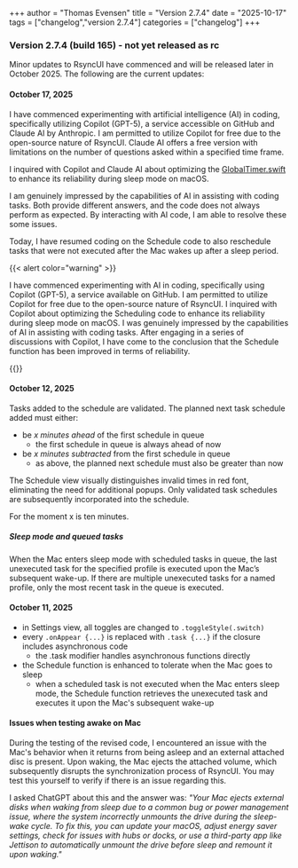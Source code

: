 +++
author = "Thomas Evensen"
title = "Version 2.7.4"
date = "2025-10-17"
tags = ["changelog","version 2.7.4"]
categories = ["changelog"]
+++

### Version 2.7.4 (build 165) - not yet released as rc

Minor updates to RsyncUI have commenced and will be released later in October 2025. The following are the current updates:

#### October 17, 2025

I have commenced experimenting with artificial intelligence (AI) in coding, specifically utilizing Copilot (GPT-5), a service accessible on GitHub and Claude AI by Anthropic. I am permitted to utilize Copilot for free due to the open-source nature of RsyncUI. Claude AI offers a free version with limitations on the number of questions asked within a specified time frame.

I inquired with Copilot and Claude AI about optimizing the [GlobalTimer.swift](https://github.com/rsyncOSX/RsyncUI/blob/main/RsyncUI/Model/Global/GlobalTimer.swift) to enhance its reliability during sleep mode on macOS.

I am genuinely impressed by the capabilities of AI in assisting with coding tasks. Both provide different answers, and the code does not always perform as expected. By interacting with AI code, I am able to resolve these some issues.

Today, I have resumed coding on the Schedule code to also reschedule tasks that were not executed after the Mac wakes up after a sleep period. 

{{< alert color="warning" >}}

I have commenced experimenting with AI in coding, specifically using Copilot (GPT-5), a service available on GitHub. I am permitted to utilize Copilot for free due to the open-source nature of RsyncUI. I inquired with Copilot about optimizing the Scheduling code to enhance its reliability during sleep mode on macOS. I was genuinely impressed by the capabilities of AI in assisting with coding tasks. After engaging in a series of discussions with Copilot, I have come to the conclusion that the Schedule function has been improved in terms of reliability.

{{</alert >}}

#### October 12, 2025

Tasks added to the schedule are validated. The planned next task schedule added must either:

- be *x minutes ahead* of the first schedule in queue
	- the first schedule in queue is always ahead of now	
- be *x minutes subtracted* from the first schedule in queue
	- as above, the planned next schedule must also be greater than now

The Schedule view visually distinguishes invalid times in red font, eliminating the need for additional popups. Only validated task schedules are subsequently incorporated into the schedule.

For the moment x is ten minutes.

##### Sleep mode and queued tasks

When the Mac enters sleep mode with scheduled tasks in queue, the last unexecuted task for the specified profile is executed upon the Mac’s subsequent wake-up. If there are multiple unexecuted tasks for a named profile, only the most recent task in the queue is executed. 

#### October 11, 2025

- in Settings view, all toggles are changed to `.toggleStyle(.switch)`
- every `.onAppear {...}` is replaced with `.task {...}` if the closure includes asynchronous code
	- the .task modifier handles asynchronous functions directly
- the Schedule function is enhanced to tolerate when the Mac goes to sleep
	- when a scheduled task is not executed when the Mac enters sleep mode, the Schedule function retrieves the unexecuted task and executes it upon the Mac's subsequent wake-up

#### Issues when testing awake on Mac

During the testing of the revised code, I encountered an issue with the Mac's behavior when it returns from being asleep and an external attached disc is present. Upon waking, the Mac ejects the attached volume, which subsequently disrupts the synchronization process of RsyncUI. You may test this yourself to verify if there is an issue regarding this.

I asked ChatGPT about this and the answer was: *"Your Mac ejects external disks when waking from sleep due to a common bug or power management issue, where the system incorrectly unmounts the drive during the sleep-wake cycle. To fix this, you can update your macOS, adjust energy saver settings, check for issues with hubs or docks, or use a third-party app like Jettison to automatically unmount the drive before sleep and remount it upon waking."*
